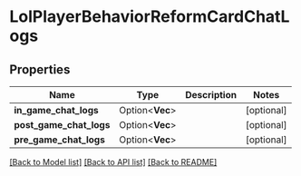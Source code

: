# LolPlayerBehaviorReformCardChatLogs

## Properties

Name | Type | Description | Notes
------------ | ------------- | ------------- | -------------
**in_game_chat_logs** | Option<**Vec<String>**> |  | [optional]
**post_game_chat_logs** | Option<**Vec<String>**> |  | [optional]
**pre_game_chat_logs** | Option<**Vec<String>**> |  | [optional]

[[Back to Model list]](../README.md#documentation-for-models) [[Back to API list]](../README.md#documentation-for-api-endpoints) [[Back to README]](../README.md)


